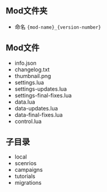 ## Mod文件夹

- 命名 `{mod-name}_{version-number}`

## Mod文件

- info.json 
- changelog.txt
- thumbnail.png
- settings.lua
- settings-updates.lua
- settings-final-fixes.lua
- data.lua
- data-updates.lua
- data-final-fixes.lua
- control.lua

## 子目录
- local
- scenrios
- campaigns
- tutorials
- migrations

